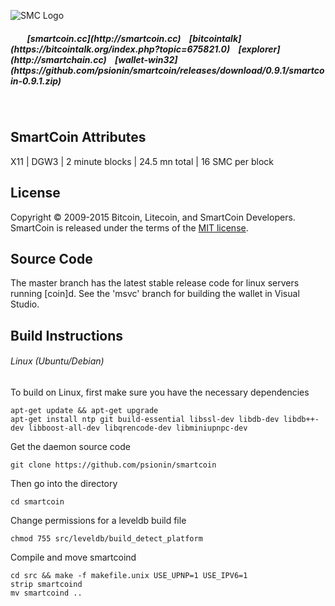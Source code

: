 ![SMC Logo](http://i60.tinypic.com/nvxreo.png)
<h5> &nbsp;&nbsp;&nbsp;&nbsp;&nbsp;&nbsp;&nbsp; [smartcoin.cc](http://smartcoin.cc) &nbsp;&nbsp; [bitcointalk](https://bitcointalk.org/index.php?topic=675821.0) &nbsp;&nbsp; [explorer](http://smartchain.cc) &nbsp;&nbsp; [wallet-win32](https://github.com/psionin/smartcoin/releases/download/0.9.1/smartcoin-0.9.1.zip)<h5>
<br>

SmartCoin Attributes
--------------------
X11 | DGW3 | 2 minute blocks | 24.5 mn total | 16 SMC per block


License
-------
Copyright © 2009-2015 Bitcoin, Litecoin, and SmartCoin Developers. SmartCoin is released under the terms of the [MIT license](http://opensource.org/licenses/MIT).


Source Code
-----------
The master branch has the latest stable release code for linux servers running [coin]d. See the 'msvc' branch for building the wallet in Visual Studio.


Build Instructions
------------------
###### Linux (Ubuntu/Debian)  
To build on Linux, first make sure you have the necessary dependencies
```
apt-get update && apt-get upgrade
apt-get install ntp git build-essential libssl-dev libdb-dev libdb++-dev libboost-all-dev libqrencode-dev libminiupnpc-dev
```
Get the daemon source code
```
git clone https://github.com/psionin/smartcoin
```
Then go into the directory
```
cd smartcoin
```
Change permissions for a leveldb build file
```
chmod 755 src/leveldb/build_detect_platform  
```
Compile and move smartcoind
```
cd src && make -f makefile.unix USE_UPNP=1 USE_IPV6=1
strip smartcoind
mv smartcoind ..
```
